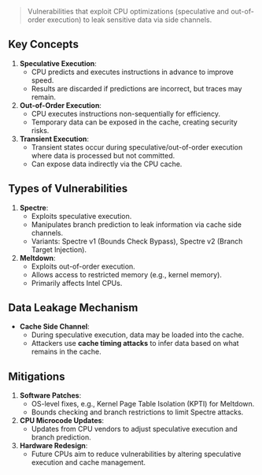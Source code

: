 > Vulnerabilities that exploit CPU optimizations (speculative and out-of-order execution) to leak sensitive data via side channels.

## Key Concepts
1. **Speculative Execution**: 
    - CPU predicts and executes instructions in advance to improve speed.
    - Results are discarded if predictions are incorrect, but traces may remain.
2. **Out-of-Order Execution**:
    - CPU executes instructions non-sequentially for efficiency.
    - Temporary data can be exposed in the cache, creating security risks.
3. **Transient Execution**: 
    - Transient states occur during speculative/out-of-order execution where data is processed but not committed.
    - Can expose data indirectly via the CPU cache.
## Types of Vulnerabilities
1. **Spectre**:
    - Exploits speculative execution.
    - Manipulates branch prediction to leak information via cache side channels.
    - Variants: Spectre v1 (Bounds Check Bypass), Spectre v2 (Branch Target Injection).
2. **Meltdown**:
    - Exploits out-of-order execution.
    - Allows access to restricted memory (e.g., kernel memory).
    - Primarily affects Intel CPUs.
## Data Leakage Mechanism
- **Cache Side Channel**:
    - During speculative execution, data may be loaded into the cache.
    - Attackers use **cache timing attacks** to infer data based on what remains in the cache.
## Mitigations
1. **Software Patches**:
    - OS-level fixes, e.g., Kernel Page Table Isolation (KPTI) for Meltdown.
    - Bounds checking and branch restrictions to limit Spectre attacks.
2. **CPU Microcode Updates**:
    - Updates from CPU vendors to adjust speculative execution and branch prediction.
3. **Hardware Redesign**:
    - Future CPUs aim to reduce vulnerabilities by altering speculative execution and cache management.